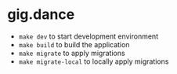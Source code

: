 # gig.dance

- `make dev` to start development environment
- `make build` to build the application
- `make migrate` to apply migrations
- `make migrate-local` to locally apply migrations
